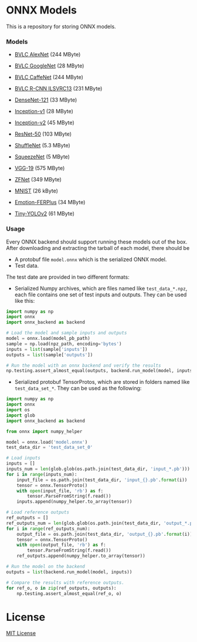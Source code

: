 # ONNX Models

This is a repository for storing ONNX models.

### Models

- [BVLC AlexNet](bvlc_alexnet) (244 MByte)

- [BVLC GoogleNet](bvlc_googlenet) (28 MByte)

- [BVLC CaffeNet](bvlc_reference_caffenet) (244 MByte)

- [BVLC R-CNN ILSVRC13](bvlc_reference_rcnn_ilsvrc13) (231 MByte)

- [DenseNet-121](densenet121) (33 MByte)

- [Inception-v1](inception_v1) (28 MByte)

- [Inception-v2](inception_v2) (45 MByte)

- [ResNet-50](resnet50) (103 MByte)

- [ShuffleNet](shufflenet) (5.3 MByte)

- [SqueezeNet](squeezenet) (5 MByte)

- [VGG-19](vgg19) (575 MByte)

- [ZFNet](zfnet) (349 MByte)

- [MNIST](mnist) (26 kByte)

- [Emotion-FERPlus](emotion_ferplus) (34 MByte)

- [Tiny-YOLOv2](tiny_yolov2) (61 MByte)

### Usage

Every ONNX backend should support running these models out of the box. After downloading and extracting the tarball of each model, there should be

- A protobuf file `model.onnx` which is the serialized ONNX model.
- Test data.


The test date are provided in two different formats:
- Serialized Numpy archives, which are files named like `test_data_*.npz`, each file contains one set of test inputs and outputs.
They can be used like this:

```python
import numpy as np
import onnx
import onnx_backend as backend

# Load the model and sample inputs and outputs
model = onnx.load(model_pb_path)
sample = np.load(npz_path, encoding='bytes')
inputs = list(sample['inputs'])
outputs = list(sample['outputs'])

# Run the model with an onnx backend and verify the results
np.testing.assert_almost_equal(outputs, backend.run_model(model, inputs))
```

- Serialized protobuf TensorProtos, which are stored in folders named like `test_data_set_*`.
They can be used as the following:
```python
import numpy as np
import onnx
import os
import glob
import onnx_backend as backend

from onnx import numpy_helper

model = onnx.load('model.onnx')
test_data_dir = 'test_data_set_0'

# Load inputs
inputs = []
inputs_num = len(glob.glob(os.path.join(test_data_dir, 'input_*.pb')))
for i in range(inputs_num):
    input_file = os.path.join(test_data_dir, 'input_{}.pb'.format(i))
    tensor = onnx.TensorProto()
    with open(input_file, 'rb') as f:
        tensor.ParseFromString(f.read())
    inputs.append(numpy_helper.to_array(tensor))

# Load reference outputs
ref_outputs = []
ref_outputs_num = len(glob.glob(os.path.join(test_data_dir, 'output_*.pb')))
for i in range(ref_outputs_num):
    output_file = os.path.join(test_data_dir, 'output_{}.pb'.format(i))
    tensor = onnx.TensorProto()
    with open(output_file, 'rb') as f:
        tensor.ParseFromString(f.read())
    ref_outputs.append(numpy_helper.to_array(tensor))

# Run the model on the backend
outputs = list(backend.run_model(model, inputs))

# Compare the results with reference outputs.
for ref_o, o in zip(ref_outputs, outputs):
    np.testing.assert_almost_equal(ref_o, o)
```

# License

[MIT License](LICENSE)
